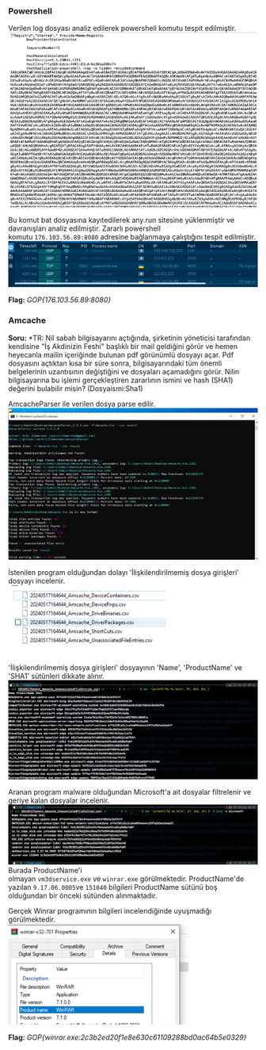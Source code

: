 ### Powershell

Verilen log dosyası analiz edilerek powershell komutu tespit edilmiştir.  
![forensics_powershell_founds_events.png](Hacktrick24/assets/forensics_powershell_founds_events.png)

Bu komut bat dosyasına kayıtedilerek any.run sitesine yüklenmiştir ve davranışları analiz edilmiştir. Zararlı powershell komutu `176.103.56.89:8080` adresine bağlanmaya çalıştığını tespit edilmiştir.  
![forensics_powershell_any_run.png](Hacktrick24/assets/forensics_powershell_any_run.png)

**Flag:** _GOP{176.103.56.89:8080}_

###  Amcache

**Soru:** *TR: Nil sabah bilgisayarını açtığında, şirketinin yöneticisi tarafından kendisine "İş Akdinizin Feshi" başlıklı bir mail geldiğini görür ve hemen heyecanla mailin içeriğinde bulunan pdf görünümlü dosyayı açar. Pdf dosyasını açtıktan kısa bir süre sonra, bilgisayarındaki tüm önemli belgelerinin uzantısının değiştiğini ve dosyaları açamadığını görür. Nilin bilgisayarına bu işlemi gerçekleştiren zararlının ismini ve hash (SHA1) değerini bulabilir misin? (Dosyaismi:Sha1)

AmcacheParser ile verilen dosya parse edilir.  
![forensics_amcache_amcache_parser.png](Hacktrick24/assets/forensics_amcache_amcache_parser.png)

İstenilen program olduğundan dolayı 'İlişkilendirilmemiş dosya girişleri' dosyayı incelenir.  
![forensics_amcache_parse_results.png](Hacktrick24/assets/forensics_amcache_parse_results.png)

'İlişkilendirilmemiş dosya girişleri' dosyayının 'Name', 'ProductName' ve 'SHA1' sütünleri dikkate alınır.  
![forensics_amcache_cvs_analyze.png](Hacktrick24/assets/forensics_amcache_cvs_analyze.png)

Aranan program malware olduğundan Microsoft'a ait dosyalar filtrelenir ve geriye kalan dosyalar incelenir.
![forensics_amcache_filter_microsoft.png](Hacktrick24/assets/forensics_amcache_filter_microsoft.png)
Burada ProductName'i olmayan `vm3dservice.exe` ve `winrar.exe` görülmektedir. ProductName'de yazılan `9.17.06.0005`ve `151040` bilgileri ProductName sütünü boş olduğundan bir önceki sütünden alınmaktadır.

Gerçek Winrar programının bilgileri incelendiğinde uyuşmadığı görülmektedir.  
![forensics_amcache_winrar.png](Hacktrick24/assets/forensics_amcache_winrar.png)

**Flag:** _GOP{winrar.exe:2c3b2ed20f1e8e630c61109288bd0ac64b5e0329}_